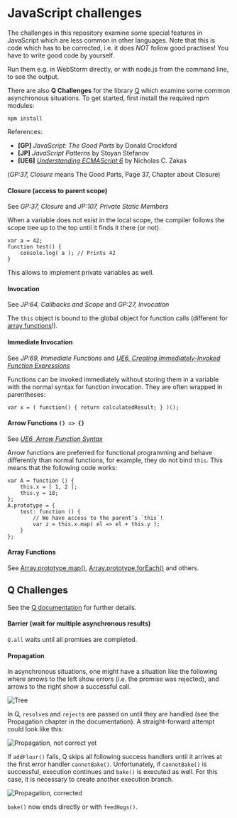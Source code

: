 # JavaScript challenges

The challenges in this repository examine some special features in JavaScript which are
less common in other languages. Note that this is code which has to be corrected, i.e. it 
does *NOT* follow good practises! You have to write good code by yourself. 

Run them e.g. in WebStorm directly, or with node.js from the command line, to see the output.

There are also **Q Challenges** for the library [Q](https://www.npmjs.com/package/q) which examine
some common asynchronous situations. To get started, first install the required npm modules:

    npm install

References:

* **[GP]** *JavaScript: The Good Parts* by Donald Crockford
* **[JP]** *JavaScript Patterns* by Stoyan Stefanov
* **[UE6]** *[Understanding ECMAScript 6](https://leanpub.com/understandinges6/)* by Nicholas C. Zakas

(*GP:37, Closure* means The Good Parts, Page 37, Chapter about Closure)

#### Closure (access to parent scope)

See *GP:37, Closure* and *JP:107, Private Static Members*

When a variable does not exist in the local scope, the compiler follows the scope tree
up to the top until it finds it there (or not).

    var a = 42;
    function test() {
        console.log( a ); // Prints 42
    }

This allows to implement private variables as well.

#### Invocation

See *JP:64, Callbacks and Scope* and *GP:27, Invocation*

The `this` object is bound to the global object for function calls (different for 
[array functions](https://developer.mozilla.org/en-US/docs/Web/JavaScript/Reference/Functions/Arrow_functions)!).

#### Immediate Invocation

See *JP:69, Immediate Functions* and *[UE6, Creating Immediately-Invoked Function Expressions](https://leanpub.com/understandinges6/read#leanpub-auto-creating-immediately-invoked-function-expressions)*

Functions can be invoked immediately without storing them in a variable with the normal
syntax for function invocation. They are often wrapped in parentheses:

    var x = ( function() { return calculatedResult; } )();

#### Arrow Functions `() => {}`

See *[UE6, Arrow Function Syntax](https://leanpub.com/understandinges6/read#leanpub-auto-arrow-functions)*

Arrow functions are preferred for functional programming and behave differently than normal functions,
for example, they do not bind `this`. This means that the following code works:

    var A = function () {
        this.x = [ 1, 2 ];
        this.y = 10;
    };
    A.prototype = {
        test: function () {
            // We have access to the parent’s `this`!
            var z = this.x.map( el => el + this.y );
        }
    };

#### Array Functions

See [Array.prototype.map()](https://developer.mozilla.org/en-US/docs/Web/JavaScript/Reference/Global_Objects/Array/map),
[Array.prototype.forEach()](https://developer.mozilla.org/en-US/docs/Web/JavaScript/Reference/Global_Objects/Array/forEach)
and others.


## Q Challenges

See the [Q documentation](https://github.com/kriskowal/q) for further details.

#### Barrier (wait for multiple asynchronous results)

`Q.all` waits until all promises are completed.

#### Propagation

In asynchronous situations, one might have a situation like the following where arrows to the left show errors (i.e.
the promise was rejected), and arrows to the right show a successful call.

![Tree](q-challenges/img/then-tree.png)

In Q, `resolve`s and `reject`s are passed on until they are handled (see the Propagation chapter in the documentation).
A straight-forward attempt could look like this:

![Propagation, not correct yet](q-challenges/img/propagate-v1.png)

If `addFlour()` fails, Q skips all following success handlers until it arrives at the first error handler `cannotBake()`.
Unfortunately, if `cannotBake()` is successful, execution continues and `bake()` is executed as well. For this case,
it is necessary to create another execution branch.

![Propagation, corrected](q-challenges/img/propagate-v2.png)

`bake()` now ends directly or with `feedHogs()`.
